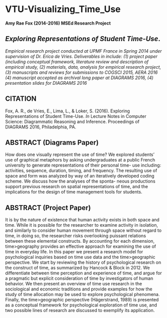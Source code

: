 # VTU-Visualizing_Time_Use
**Amy Rae Fox (2014-2016) MSEd Research Project** 

## *Exploring Representations of Student Time-Use*. 
*Empirical research project conducted at UPMF France in Spring 2014 under supervision of Dr. Erica de Vries.  Deliverables in include: (1) project paper (including conceptual framework, literature review and description of empirical study, (2) materials, data, analysis for empirical research project, (3) manuscripts and reviews for submissions to COGSCI 2015, AERA 2016 (4) manuscript accepted as archival long paper at DIAGRAMS 2016, (4) presentation slides for DIAGRAMS 2016*

## CITATION
Fox, A. R., de Vries, E., Lima, L., & Loker, S. (2016). Exploring Representations of Student Time-Use. *In* Lecture Notes in Computer Science: Diagrammatic Reasoning and Inference. Proceedings of DIAGRAMS 2016, Philadelphia, PA. 

## ABSTRACT (Diagrams Paper)
How does one visually represent the use of time? We explored students’ use of graphical metaphors by asking undergraduates at a public French university to generate representations of their personal time- use including: activities, sequence, duration, timing, and frequency. The resulting use of space and form was analyzed by way of an iteratively developed coding scheme. We discuss how the analyses of the sponta- neous productions support previous research on spatial representations of time, and the implications for the design of time management tools for students.

## ABSTRACT (Project Paper)
It is by the nature of existence that human activity exists in both space and time.  While  it is possible for the researcher to examine activity in isolation, and similarly to consider  human movement through space without regard to time, in doing so, the researcher  risks overlooking puissant relations between these elemental constructs.  By accounting  for each dimension, time>geography provides an effective approach for examining the  use of time in everyday life.  In this paper we present a research model for psychological  inquiries based on time use data and the time>geographic perspective.  We start by  reviewing the history of psychological research on the construct of time, as summarized  by Hancock & Block in 2012.  We differentiate between time perception and experience  of time, and argue for a pragmatic but explicit consideration of time by investigators of  human behavior.  We then present an overview of time use research in the sociological  and economic traditions and provide examples for how the study of time allocation may  be used to explore psychological phenomena. Finally, the time>geographic perspective  (Hägerstrand, 1989) is presented as a conceptual framework for psychological  exploration of time use, and two possible lines of research are discussed to exemplify its  application.  

